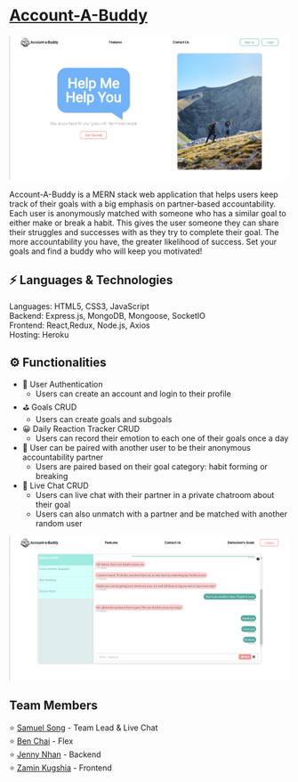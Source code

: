# [Account-A-Buddy](https://account-a-buddies.herokuapp.com)

<img src="Home.png" />

Account-A-Buddy is a MERN stack web application that helps users keep track of their goals with a big emphasis on partner-based accountability. Each user is anonymously matched with someone who has a similar goal to either make or break a habit. This gives the user someone they can share their struggles and successes with as they try to complete their goal. The more accountability you have, the greater likelihood of success. Set your goals and find a buddy who will keep you motivated!

## ⚡ Languages & Technologies
Languages: HTML5, CSS3, JavaScript
<br/>
Backend: Express.js, MongoDB, Mongoose, SocketIO
<br/>
Frontend: React,Redux, Node.js, Axios
<br/>
Hosting: Heroku

## ⚙️ Functionalities
- 🚦 User Authentication
    - Users can create an account and login to their profile
- ⛳ Goals CRUD
    - Users can create goals and subgoals
- 😀 Daily Reaction Tracker CRUD
    - Users can record their emotion to each one of their goals once a day
- 🤝 User can be paired with another user to be their anonymous accountability partner
    - Users are paired based on their goal category: habit forming or breaking
- 💬 Live Chat CRUD
    - Users can live chat with their partner in a private chatroom about their goal
    - Users can also unmatch with a partner and be matched with another random user

<img src="Chat.png" />

## Team Members
⭐ [Samuel Song](https://www.linkedin.com/in/samsongs1991/) - Team Lead & Live Chat
<br/>
⭐ [Ben Chai](https://www.linkedin.com/in/ben-chai/) - Flex
<br/>
⭐ [Jenny Nhan](https://www.linkedin.com/in/jennynhan/) - Backend
<br/>
⭐ [Zamin Kugshia](https://www.linkedin.com/in/zamin-k/) - Frontend
